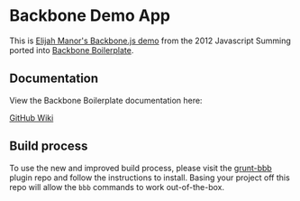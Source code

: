 Backbone Demo App
=================

This is [Elijah Manor's Backbone.js demo](https://github.com/elijahmanor/elijahmanor.github.com/blob/master/talks/intro-to-backbonejs/demo/weather-backbone.html) from the 2012 Javascript Summing ported 
into [Backbone Boilerplate](https://github.com/tbranyen/backbone-boilerplate).

## Documentation ##

View the Backbone Boilerplate documentation here:

[GitHub Wiki](https://github.com/tbranyen/backbone-boilerplate/wiki)

## Build process ##

To use the new and improved build process, please visit the 
[grunt-bbb](https://github.com/backbone-boilerplate/grunt-bbb)
plugin repo and follow the instructions to install.  Basing your project off
this repo will allow the `bbb` commands to work out-of-the-box.
